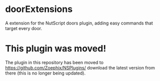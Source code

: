 # doorExtensions
A extension for the NutScript doors plugin, adding easy commands that target every door.

# This plugin was moved!
The plugin in this repository has been moved to https://github.com/Zoephix/NSPlugins/ download the latest version from there (this is no longer being updated).
